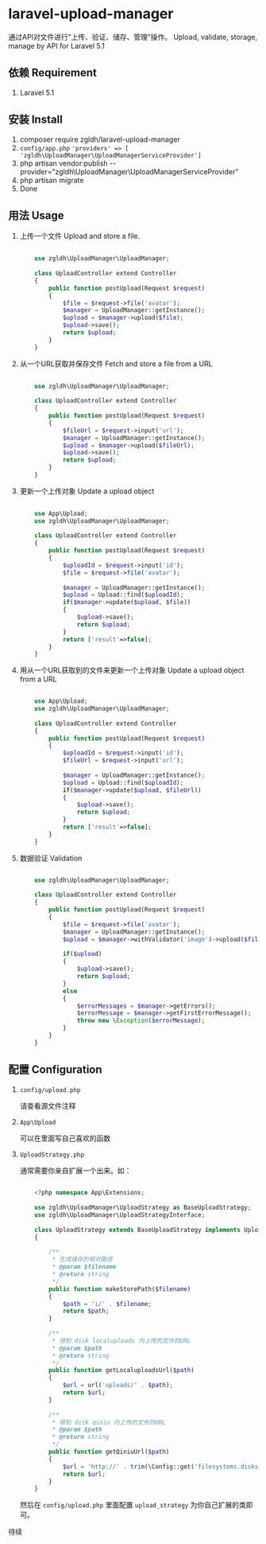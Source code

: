 # laravel-upload-manager
通过API对文件进行“上传、验证、储存、管理”操作。
Upload, validate, storage, manage by API for Laravel 5.1

## 依赖 Requirement

1. Laravel 5.1

## 安装 Install

1. composer require zgldh/laravel-upload-manager
2. ```config/app.php```  ```'providers' => [ 'zgldh\UploadManager\UploadManagerServiceProvider']```
3. php artisan vendor:publish --provider="zgldh\UploadManager\UploadManagerServiceProvider"
4. php artisan migrate
5. Done

## 用法 Usage

1. 上传一个文件 Upload and store a file.
    
    ```php
     
        use zgldh\UploadManager\UploadManager;
        
        class UploadController extend Controller
        {
            public function postUpload(Request $request)
            {
                $file = $request->file('avatar');
                $manager = UploadManager::getInstance();
                $upload = $manager->upload($file);
                $upload->save();
                return $upload;
            }
        }
    ```
 
2. 从一个URL获取并保存文件 Fetch and store a file from a URL
    
    ```php
     
        use zgldh\UploadManager\UploadManager;
        
        class UploadController extend Controller
        {
            public function postUpload(Request $request)
            {
                $fileUrl = $request->input('url');
                $manager = UploadManager::getInstance();
                $upload = $manager->upload($fileUrl);
                $upload->save();
                return $upload;
            }
        }
    ```
 
3. 更新一个上传对象 Update a upload object
    
    ```php
     
        use App\Upload;
        use zgldh\UploadManager\UploadManager;
        
        class UploadController extend Controller
        {
            public function postUpload(Request $request)
            {
                $uploadId = $request->input('id');
                $file = $request->file('avatar');
                
                $manager = UploadManager::getInstance();
                $upload = Upload::find($uploadId);
                if($manager->update($upload, $file))
                {
                    $upload->save();
                    return $upload;
                }
                return ['result'=>false];
            }
        }
    ```
 
4. 用从一个URL获取到的文件来更新一个上传对象 Update a upload object from a URL
    
    ```php
     
        use App\Upload;
        use zgldh\UploadManager\UploadManager;
        
        class UploadController extend Controller
        {
            public function postUpload(Request $request)
            {
                $uploadId = $request->input('id');
                $fileUrl = $request->input('url');
                
                $manager = UploadManager::getInstance();
                $upload = Upload::find($uploadId);
                if($manager->update($upload, $fileUrl))
                {
                    $upload->save();
                    return $upload;
                }
                return ['result'=>false];
            }
        }
    ```
    
5. 数据验证 Validation
    
    ```php
    
        use zgldh\UploadManager\UploadManager;
        
        class UploadController extend Controller
        {
            public function postUpload(Request $request)
            {
                $file = $request->file('avatar');
                $manager = UploadManager::getInstance();
                $upload = $manager->withValidator('image')->upload($file);    //加上验证组
                
                if($upload)
                {
                    $upload->save();
                    return $upload;
                }
                else
                {
                    $errorMessages = $manager->getErrors();                   //得到所有错误信息
                    $errorMessage = $manager->getFirstErrorMessage();         //得到第一条错误信息
                    throw new \Exception($errorMessage);
                }
            }
        }
    ```
    
## 配置 Configuration

1. ``` config/upload.php ```

    请查看源文件注释

2. ``` App\Upload ```

    可以在里面写自己喜欢的函数
    
3. ``` UploadStrategy.php ```

    通常需要你亲自扩展一个出来。如：
    
    ```php
        
        <?php namespace App\Extensions;
        
        use zgldh\UploadManager\UploadStrategy as BaseUploadStrategy;
        use zgldh\UploadManager\UploadStrategyInterface;
        
        class UploadStrategy extends BaseUploadStrategy implements UploadStrategyInterface
        {
        
            /**
             * 生成储存的相对路径
             * @param $filename
             * @return string
             */
            public function makeStorePath($filename)
            {
                $path = 'i/' . $filename;
                return $path;
            }
        
            /**
             * 得到 disk localuploads 内上传的文件的URL
             * @param $path
             * @return string
             */
            public function getLocaluploadsUrl($path)
            {
                $url = url('uploads/' . $path);
                return $url;
            }
        
            /**
             * 得到 disk qiniu 内上传的文件的URL
             * @param $path
             * @return string
             */
            public function getQiniuUrl($path)
            {
                $url = 'http://' . trim(\Config::get('filesystems.disks.qiniu.domain'), '/') . '/' . trim($path, '/');
                return $url;
            }
        } 
    ```
    
    然后在 ``` config/upload.php ``` 里面配置 ``` upload_strategy ``` 为你自己扩展的类即可。
    
    
待续

    
